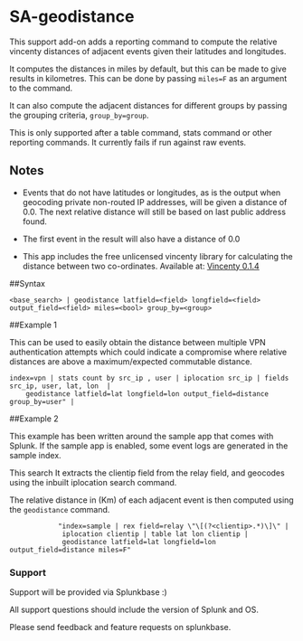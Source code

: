 # SA-geodistance

This support add-on adds a reporting command to compute the relative vincenty distances of
adjacent events given their latitudes and longitudes.

It computes the distances in miles by default, but this can be made to give results in kilometres.
This can be done by passing `miles=F` as an argument to the command.

It can also compute the adjacent distances for different groups by passing the grouping criteria, `group_by=group`.

This is only supported after a table command, stats command or other reporting commands.
It currently fails if run against raw events.


## Notes

* Events that do not have latitudes or longitudes, as is the output when geocoding private non-routed IP addresses,
     will be given a distance of 0.0. The next relative distance will still be based on last public address found.

* The first event in the result will also have a distance of 0.0

* This app includes the free unlicensed vincenty library for calculating the distance between two co-ordinates.
Available at: [Vincenty 0.1.4](https://pypi.python.org/pypi/vincenty/0.1.4)


##Syntax


```
<base_search> | geodistance latfield=<field> longfield=<field> output_field=<field> miles=<bool> group_by=<group>
```


##Example 1

This can be used to easily obtain the distance between multiple VPN authentication attempts
which could indicate a compromise where relative distances are above a maximum/expected commutable distance.

```
index=vpn | stats count by src_ip , user | iplocation src_ip | fields src_ip, user, lat, lon  |
    geodistance latfield=lat longfield=lon output_field=distance group_by=user" |
```

##Example 2

This example has been written around the sample app that comes with Splunk.
If the sample app is enabled, some event logs are generated in the sample index.

This search It extracts the clientip field from the relay field,
and geocodes using the inbuilt iplocation search command.

The relative distance in (Km) of each adjacent event is then computed using the `geodistance` command.

```
            "index=sample | rex field=relay \"\[(?<clientip>.*)\]\" |
             iplocation clientip | table lat lon clientip |
             geodistance latfield=lat longfield=lon output_field=distance miles=F"
```


### Support
Support will be provided via Splunkbase :)

All support questions should include the version of Splunk and OS.

Please send feedback and feature requests on splunkbase.
